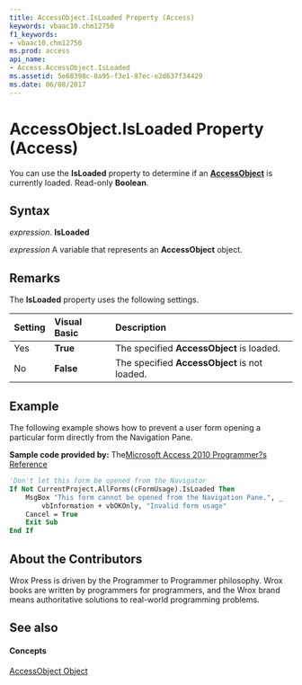 ```yaml
---
title: AccessObject.IsLoaded Property (Access)
keywords: vbaac10.chm12750
f1_keywords:
- vbaac10.chm12750
ms.prod: access
api_name:
- Access.AccessObject.IsLoaded
ms.assetid: 5e68398c-8a95-f3e1-87ec-e2d637f34429
ms.date: 06/08/2017
---
```



# AccessObject.IsLoaded Property (Access)

You can use the  **IsLoaded** property to determine if an **[AccessObject](accessobject-object-access.md)** is currently loaded. Read-only **Boolean**.


## Syntax

 _expression_. **IsLoaded**

 _expression_ A variable that represents an **AccessObject** object.


## Remarks

The  **IsLoaded** property uses the following settings.



|**Setting**|**Visual Basic**|**Description**|
|:-----|:-----|:-----|
|Yes|**True**|The specified  **AccessObject** is loaded.|
|No|**False**|The specified  **AccessObject** is not loaded.|

## Example

The following example shows how to prevent a user form opening a particular form directly from the Navigation Pane.

 **Sample code provided by:** The[Microsoft Access 2010 Programmer?s Reference](http://www.wrox.com/WileyCDA/WroxTitle/Access-2010-Programmer-s-Reference.productCd-0470591668.mdl)




```vb
'Don't let this form be opened from the Navigator
If Not CurrentProject.AllForms(cFormUsage).IsLoaded Then
    MsgBox "This form cannot be opened from the Navigation Pane.", _
        vbInformation + vbOKOnly, "Invalid form usage"
    Cancel = True
    Exit Sub
End If
```


## About the Contributors
<a name="AboutContributors"> </a>

Wrox Press is driven by the Programmer to Programmer philosophy. Wrox books are written by programmers for programmers, and the Wrox brand means authoritative solutions to real-world programming problems. 


## See also
<a name="AboutContributors"> </a>


#### Concepts


[AccessObject Object](accessobject-object-access.md)

